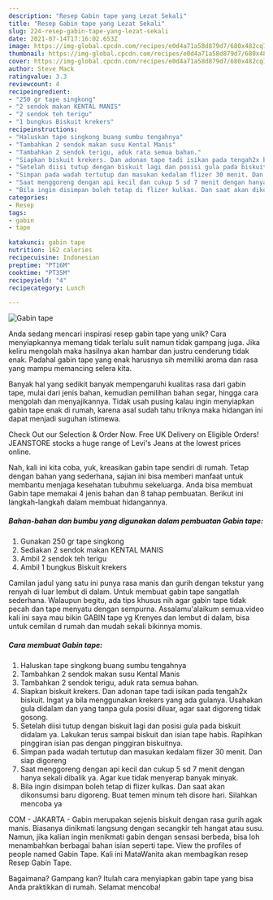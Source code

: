 ```yaml
---
description: "Resep Gabin tape yang Lezat Sekali"
title: "Resep Gabin tape yang Lezat Sekali"
slug: 224-resep-gabin-tape-yang-lezat-sekali
date: 2021-07-14T17:16:02.653Z
image: https://img-global.cpcdn.com/recipes/e0d4a71a58d879d7/680x482cq70/gabin-tape-foto-resep-utama.jpg
thumbnail: https://img-global.cpcdn.com/recipes/e0d4a71a58d879d7/680x482cq70/gabin-tape-foto-resep-utama.jpg
cover: https://img-global.cpcdn.com/recipes/e0d4a71a58d879d7/680x482cq70/gabin-tape-foto-resep-utama.jpg
author: Steve Mack
ratingvalue: 3.3
reviewcount: 4
recipeingredient:
- "250 gr tape singkong"
- "2 sendok makan KENTAL MANIS"
- "2 sendok teh terigu"
- "1 bungkus Biskuit krekers"
recipeinstructions:
- "Haluskan tape singkong buang sumbu tengahnya"
- "Tambahkan 2 sendok makan susu Kental Manis"
- "Tambahkan 2 sendok terigu, aduk rata semua bahan."
- "Siapkan biskuit krekers. Dan adonan tape tadi isikan pada tengah2x biskuit. Ingat ya bila menggunakan krekers yang ada gulanya. Usahakan gula didalam dan yang tanpa gula posisi diluar, agar saat digoreng tidak gosong."
- "Setelah diisi tutup dengan biskuit lagi dan posisi gula pada biskuit didalam ya. Lakukan terus sampai biskuit dan isian tape habis. Rapihkan pinggiran isian pas dengan pinggiran biskuitnya."
- "Simpan pada wadah tertutup dan masukan kedalam flizer 30 menit. Dan siap digoreng"
- "Saat menggoreng dengan api kecil dan cukup 5 sd 7 menit dengan hanya sekali dibalik ya. Agar kue tidak menyerap banyak minyak."
- "Bila ingin disimpan boleh tetap di flizer kulkas. Dan saat akan dikonsumsi baru digoreng. Buat temen minum teh disore hari. Silahkan mencoba ya"
categories:
- Resep
tags:
- gabin
- tape

katakunci: gabin tape 
nutrition: 162 calories
recipecuisine: Indonesian
preptime: "PT16M"
cooktime: "PT35M"
recipeyield: "4"
recipecategory: Lunch

---
```



![Gabin tape](https://img-global.cpcdn.com/recipes/e0d4a71a58d879d7/680x482cq70/gabin-tape-foto-resep-utama.jpg)

Anda sedang mencari inspirasi resep gabin tape yang unik? Cara menyiapkannya memang tidak terlalu sulit namun tidak gampang juga. Jika keliru mengolah maka hasilnya akan hambar dan justru cenderung tidak enak. Padahal gabin tape yang enak harusnya sih memiliki aroma dan rasa yang mampu memancing selera kita.

Banyak hal yang sedikit banyak mempengaruhi kualitas rasa dari gabin tape, mulai dari jenis bahan, kemudian pemilihan bahan segar, hingga cara mengolah dan menyajikannya. Tidak usah pusing kalau ingin menyiapkan gabin tape enak di rumah, karena asal sudah tahu triknya maka hidangan ini dapat menjadi suguhan istimewa.

Check Out our Selection &amp; Order Now. Free UK Delivery on Eligible Orders! JEANSTORE stocks a huge range of Levi&#39;s Jeans at the lowest prices online.


Nah, kali ini kita coba, yuk, kreasikan gabin tape sendiri di rumah. Tetap dengan bahan yang sederhana, sajian ini bisa memberi manfaat untuk membantu menjaga kesehatan tubuhmu sekeluarga. Anda bisa membuat Gabin tape memakai 4 jenis bahan dan 8 tahap pembuatan. Berikut ini langkah-langkah dalam membuat hidangannya.

<!--inarticleads1-->

##### Bahan-bahan dan bumbu yang digunakan dalam pembuatan Gabin tape:

1. Gunakan 250 gr tape singkong
1. Sediakan 2 sendok makan KENTAL MANIS
1. Ambil 2 sendok teh terigu
1. Ambil 1 bungkus Biskuit krekers


Camilan jadul yang satu ini punya rasa manis dan gurih dengan tekstur yang renyah di luar lembut di dalam. Untuk membuat gabin tape sangatlah sederhana. Walaupun begitu, ada tips khusus nih agar gabin tape tidak pecah dan tape menyatu dengan sempurna. Assalamu&#39;alaikum semua.video kali ini saya mau bikin GABIN tape yg Krenyes dan lembut di dalam, bisa untuk cemilan d rumah dan mudah sekali bikinnya momis. 

<!--inarticleads2-->

##### Cara membuat Gabin tape:

1. Haluskan tape singkong buang sumbu tengahnya
1. Tambahkan 2 sendok makan susu Kental Manis
1. Tambahkan 2 sendok terigu, aduk rata semua bahan.
1. Siapkan biskuit krekers. Dan adonan tape tadi isikan pada tengah2x biskuit. Ingat ya bila menggunakan krekers yang ada gulanya. Usahakan gula didalam dan yang tanpa gula posisi diluar, agar saat digoreng tidak gosong.
1. Setelah diisi tutup dengan biskuit lagi dan posisi gula pada biskuit didalam ya. Lakukan terus sampai biskuit dan isian tape habis. Rapihkan pinggiran isian pas dengan pinggiran biskuitnya.
1. Simpan pada wadah tertutup dan masukan kedalam flizer 30 menit. Dan siap digoreng
1. Saat menggoreng dengan api kecil dan cukup 5 sd 7 menit dengan hanya sekali dibalik ya. Agar kue tidak menyerap banyak minyak.
1. Bila ingin disimpan boleh tetap di flizer kulkas. Dan saat akan dikonsumsi baru digoreng. Buat temen minum teh disore hari. Silahkan mencoba ya


COM - JAKARTA - Gabin merupakan sejenis biskuit dengan rasa gurih agak manis. Biasanya dinikmati langsung dengan secangkir teh hangat atau susu. Namun, jika kalian ingin menikmati gabin dengan sensasi berbeda, bisa loh menambahkan berbagai bahan isian seperti tape. View the profiles of people named Gabin Tape. Kali ini MataWanita akan membagikan resep Resep Gabin Tape. 

Bagaimana? Gampang kan? Itulah cara menyiapkan gabin tape yang bisa Anda praktikkan di rumah. Selamat mencoba!
